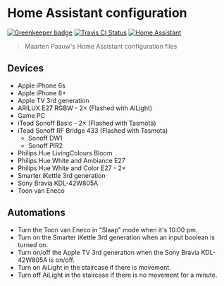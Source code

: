 # Home Assistant configuration

[![Greenkeeper badge](https://badges.greenkeeper.io/maartenpaauw/home-assistant-config.svg)](https://greenkeeper.io/)
[![Travis CI Status](https://travis-ci.org/maartenpaauw/home-assistant-config.svg?branch=master)](https://travis-ci.org/maartenpaauw/home-assistant-config)
[![Home Assistant](https://img.shields.io/badge/Home%20Assistant-0.62.1-blue.svg)](https://home-assistant.io/)
> Maarten Paauw's Home Assistant configuration files

## Devices

- Apple iPhone 6s
- Apple iPhone 8+
- Apple TV 3rd generation
- ARILUX E27 RGBW - 2× (Flashed with AiLight)
- Game PC
- iTead Sonoff Basic - 2× (Flashed with Tasmota)
- iTead Sonoff RF Bridge 433 (Flashed with Tasmota)
  - Sonoff DW1
  - Sonoff PIR2
- Philips Hue LivingColours Bloom
- Philips Hue White and Ambiance E27
- Philips Hue White and Color E27 - 2×
- Smarter iKettle 3rd generation
- Sony Bravia KDL-42W805A
- Toon van Eneco

## Automations

- Turn the Toon van Eneco in "Slaap" mode when it's 10:00 pm.
- Turn on the Smarter iKettle 3rd generation when an input boolean is turned on.
- Turn on/off the Apple TV 3rd generation when the Sony Bravia KDL-42W805A is on/off.
- Turn on AiLight in the staircase if there is movement.
- Turn off AiLight in the staircase if there is no movement for a minute.
